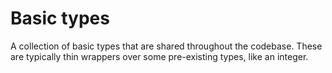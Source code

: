 # Basic types

A collection of basic types that are shared throughout the codebase. These are typically thin wrappers over some
pre-existing types, like an integer.

